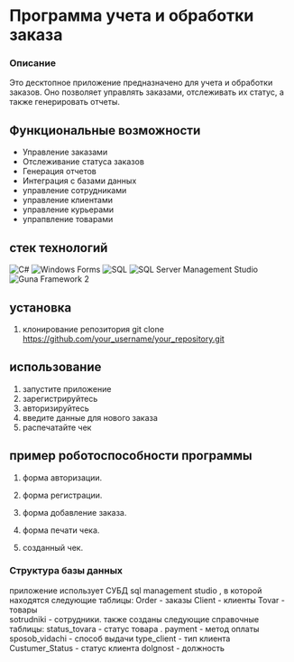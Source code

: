 # Программа учета и обработки заказа 

### Описание
Это десктопное приложение предназначено для учета и обработки заказов. Оно позволяет управлять заказами, отслеживать их статус, а также генерировать отчеты.

## Функциональные возможности
- Управление заказами
- Отслеживание статуса заказов
- Генерация отчетов
- Интеграция с базами данных
- управление сотрудниками 
- управление клиентами 
- управление курьерами 
- упрапвление товарами 


## стек технологий 

![C#](https://img.shields.io/badge/-C%23-090909?style=for-the-badge&logo=csharp&logoColor=239120)
![Windows Forms](https://img.shields.io/badge/-Windows%20Forms-090909?style=for-the-badge&logo=windows&logoColor=0078D6)
![SQL](https://img.shields.io/badge/-SQL-090909?style=for-the-badge&logo=postgresql&logoColor=47c5fb)
![SQL Server Management Studio](https://img.shields.io/badge/-SSMS-090909?style=for-the-badge&logo=microsoftsqlserver&logoColor=CC2927)
![Guna Framework 2](https://img.shields.io/badge/-Guna%20Framework%202-090909?style=for-the-badge&logo=.net&logoColor=512BD4)


## установка

1. клонирование репозитория 
 git clone https://github.com/your_username/your_repository.git

 ## использование
 1. запустите приложение 
 2. зарегистрируйтесь 
 3. авторизируйтесь 
 4. введите данные для нового заказа
 5. распечатайте чек

 ## пример роботоспособности программы

 1. форма авторизации.

 2. форма регистрации.

 3. форма добавление заказа. 

 4. форма печати чека. 

 5. созданный чек. 

 ### Структура базы данных 

приложение использует СУБД sql management studio , в которой находятся следующие таблицы:
Order - заказы
Client - клиенты 
Tovar - товары  
sotrudniki - сотрудники.
также созданы следующие справочные таблицы:
status_tovara - статус товара .
payment - метод оплаты  
sposob_vidachi - способ выдачи
type_client - тип клиента
Custumer_Status - статус клиента 
dolgnost - должность
 
